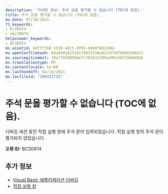 ```yaml
---
description: '자세한 정보: 주석 문을 평가할 수 없습니다 (TOC에 없음).'
title: 주석 문을 평가할 수 없습니다 (TOC에 없음).
ms.date: 07/20/2015
f1_keywords:
- bc30974
- vbc30974
helpviewer_keywords:
- BC30974
ms.assetid: bdfff760-1536-4dc5-8f81-68e6f8d2266c
ms.openlocfilehash: 64a94018232d179023158a822df50f8488288d23
ms.sourcegitcommit: 10e719780594efc781b15295e499c66f316068b8
ms.translationtype: MT
ms.contentlocale: ko-KR
ms.lasthandoff: 02/14/2021
ms.locfileid: "100433733"
---
```

# <a name="comment-statements-cannot-be-evaluated-not-in-toc"></a>주석 문을 평가할 수 없습니다 (TOC에 없음).

디버깅 세션 동안 직접 실행 창에 주석 문이 입력되었습니다. 직접 실행 창의 주석 문이 평가되지 않았습니다.  
  
 **오류 ID:** BC30974  
  
## <a name="see-also"></a>추가 정보

- [Visual Basic 애플리케이션 디버깅](/visualstudio/debugger/debugger-basics)
- [직접 실행 창](/visualstudio/ide/reference/immediate-window)
